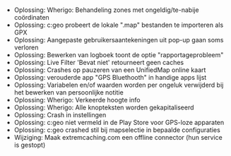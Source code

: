 #
- Oplossing: Wherigo: Behandeling zones met ongeldig/te-nabije coördinaten
- Oplossing: c:geo probeert de lokale ".map" bestanden te importeren als GPX
- Oplossing: Aangepaste gebruikersaantekeningen uit pop-up gaan soms verloren
- Oplossing: Bewerken van logboek toont de optie "rapportageprobleem"
- Oplossing: Live Filter 'Bevat niet' retourneert geen caches
- Oplossing: Crashes op pauzeren van een UnifiedMap online kaart
- Oplossing: verouderde app "GPS Bluethooth" in handige apps lijst
- Oplossing: Variabelen en/of waarden worden per ongeluk verwijderd bij het bewerken van persoonlijke notitie
- Oplossing: Wherigo: Verkeerde hoogte info
- Oplossing: Wherigo: Alle knopteksten worden gekapitaliseerd
- Oplossing: Crash in instellingen
- Oplossing: c:geo niet vermeld in de Play Store voor GPS-loze apparaten
- Oplossing: c:geo crashed stil bij mapselectie in bepaalde configuraties
- Wijziging: Maak extremcaching.com een offline connector (hun service is gestopt)
